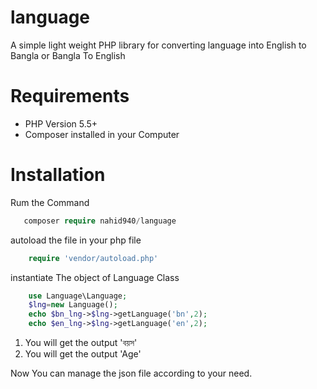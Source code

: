 # language
A simple light weight PHP library for converting language into English to Bangla or Bangla To English

# Requirements
* PHP Version 5.5+
* Composer installed in your Computer

# Installation
 Rum the Command 
 ```php
    composer require nahid940/language
```

autoload the file in your php file

```php
    require 'vendor/autoload.php'
```
instantiate The object of Language Class
```php
    use Language\Language;
    $lng=new Language();
    echo $bn_lng->$lng->getLanguage('bn',2);
    echo $en_lng->$lng->getLanguage('en',2);
```
1. You will get the output 'বয়স'
2. You will get the output 'Age'

Now You can manage the json file according to your need.